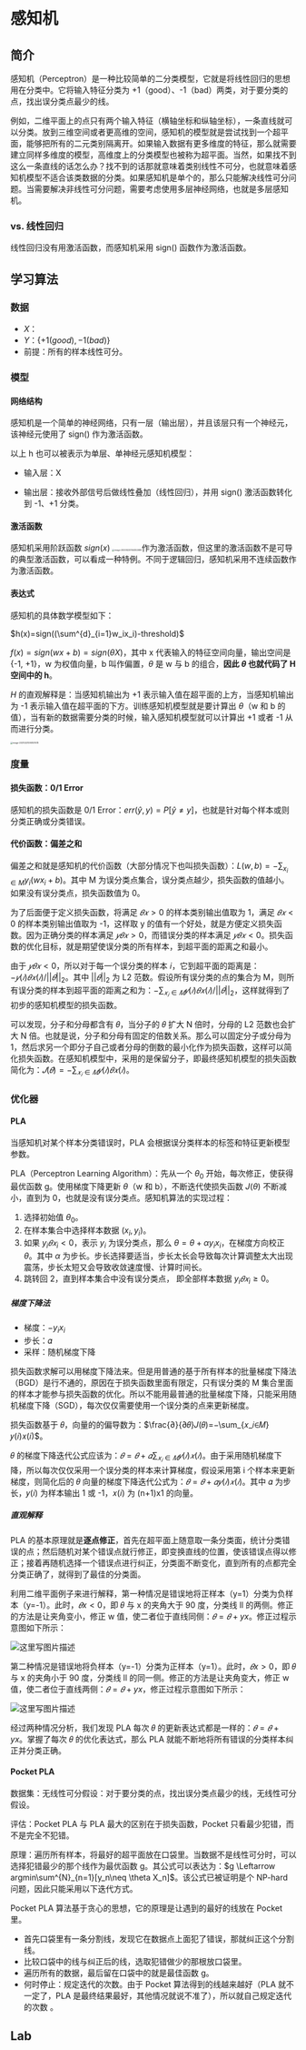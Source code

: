 # 感知机

## 简介

感知机（Perceptron）是一种比较简单的二分类模型，它就是将线性回归的思想用在分类中。它将输入特征分类为 +1（good）、-1（bad）两类，对于要分类的点，找出误分类点最少的线。

例如，二维平面上的点只有两个输入特征（横轴坐标和纵轴坐标），一条直线就可以分类。放到三维空间或者更高维的空间，感知机的模型就是尝试找到一个超平面，能够把所有的二元类别隔离开。如果输入数据有更多维度的特征，那么就需要建立同样多维度的模型，高维度上的分类模型也被称为超平面。当然，如果找不到这么一条直线的话怎么办？找不到的话那就意味着类别线性不可分，也就意味着感知机模型不适合该类数据的分类。如果感知机是单个的，那么只能解决线性可分问题。当需要解决非线性可分问题，需要考虑使用多层神经网络，也就是多层感知机。

### vs. 线性回归

线性回归没有用激活函数，而感知机采用 sign() 函数作为激活函数。

## 学习算法

### 数据

- $X$：
- $Y$：$\{+1(good), -1(bad)\}$
- 前提：所有的样本线性可分。

### 模型

#### 网络结构

感知机是一个简单的神经网络，只有一层（输出层），并且该层只有一个神经元，该神经元使用了 sign() 作为激活函数。

以上 h 也可以被表示为单层、单神经元感知机模型：

- 输入层：X 

- 输出层：接收外部信号后做线性叠加（线性回归），并用 sign() 激活函数转化到 -1、+1 分类。



#### 激活函数

感知机采用阶跃函数 $sign(x)$ <img src="figures/image-20200220134302690.png" alt="image-20200220134302690" style="zoom:25%;" />作为激活函数，但这里的激活函数不是可导的典型激活函数，可以看成一种特例。不同于逻辑回归，感知机采用不连续函数作为激活函数。 

#### 表达式

感知机的具体数学模型如下：

$h(x)=sign((\sum^{d}_{i=1}w_ix_i)-threshold)$

$f(x)=sign(wx+b)=sign(\theta X)$，其中 x 代表输入的特征空间向量，输出空间是{-1, +1}，w 为权值向量，b 叫作偏置，$\theta$ 是 w 与 b 的组合，**因此 $\theta$ 也就代码了 H 空间中的 h**。

$H$ 的直观解释是：当感知机输出为 +1 表示输入值在超平面的上方，当感知机输出为 -1 表示输入值在超平面的下方。训练感知机模型就是要计算出 $\theta$（w 和 b 的值），当有新的数据需要分类的时候，输入感知机模型就可以计算出 +1 或者 -1 从而进行分类。

<img src="figures/image-20210221095157678.png" alt="image-20210221095157678" style="zoom: 25%;" />

### 度量

#### 损失函数：0/1 Error

感知机的损失函数是 0/1 Error：$err(\hat y,y)=P[\hat y \neq y]$，也就是针对每个样本或则分类正确或分类错误。

#### 代价函数：偏差之和

偏差之和就是感知机的代价函数（大部分情况下也叫损失函数）：$L(w,b)=-\sum_{{x_i}\in M}y_i(wx_i+b)$。其中 M 为误分类点集合，误分类点越少，损失函数的值越小。如果没有误分类点，损失函数值为 0。

为了后面便于定义损失函数，将满足 $𝜃𝑥>0$ 的样本类别输出值取为 1，满足 $𝜃𝑥<0$ 的样本类别输出值取为 -1，这样取 y 的值有一个好处，就是方便定义损失函数。因为正确分类的样本满足 $𝑦𝜃𝑥>0$，而错误分类的样本满足 $𝑦𝜃𝑥<0$。损失函数的优化目标，就是期望使误分类的所有样本，到超平面的距离之和最小。

由于 $𝑦𝜃𝑥<0$，所以对于每一个误分类的样本 𝑖，它到超平面的距离是：$−𝑦(𝑖)𝜃𝑥(𝑖)/||𝜃||_2$。其中 $||𝜃||_2$ 为 L2 范数。假设所有误分类的点的集合为 M，则所有误分类的样本到超平面的距离之和为：$-\sum_{𝑥_𝑖∈𝑀}𝑦(𝑖)𝜃𝑥(𝑖)/||𝜃||_2$，这样就得到了初步的感知机模型的损失函数。

可以发现，分子和分母都含有 𝜃，当分子的 𝜃 扩大 N 倍时，分母的 L2 范数也会扩大 N 倍。也就是说，分子和分母有固定的倍数关系。那么可以固定分子或分母为 1，然后求另一个即分子自己或者分母的倒数的最小化作为损失函数，这样可以简化损失函数。在感知机模型中，采用的是保留分子，即最终感知机模型的损失函数简化为：$𝐽(𝜃)=−\sum_{𝑥_𝑖∈𝑀}𝑦(𝑖)𝜃𝑥(𝑖)$。

### 优化器

#### PLA

当感知机对某个样本分类错误时，PLA 会根据误分类样本的标签和特征更新模型参数。

PLA（Perceptron Learning Algorithm）：先从一个 $\theta_0$ 开始，每次修正，使获得最优函数 g。使用梯度下降更新 $\theta$（w 和 b），不断迭代使损失函数 $J(\theta)$ 不断减小，直到为 0，也就是没有误分类点。感知机算法的实现过程：

1. 选择初始值 $\theta_0$。
2. 在样本集合中选择样本数据 $(x_i,y_i)$。
3. 如果 $y_i𝜃𝑥_i<0$，表示 $y_i$ 为误分类点，那么 $\theta=\theta+\alpha y_ix_i$，在梯度方向校正 $\theta$。其中 $\alpha$ 为步长。步长选择要适当，步长太长会导致每次计算调整太大出现震荡，步长太短又会导致收敛速度慢、计算时间长。
4. 跳转回 2，直到样本集合中没有误分类点， 即全部样本数据 $y_i𝜃𝑥_i≥0$。

##### 梯度下降法

- 梯度：$-y_ix_i$
- 步长：𝛼
- 采样：随机梯度下降

损失函数求解可以用梯度下降法来。但是用普通的基于所有样本的批量梯度下降法（BGD）是行不通的，原因在于损失函数里面有限定，只有误分类的 M 集合里面的样本才能参与损失函数的优化。所以不能用最普通的批量梯度下降，只能采用随机梯度下降（SGD），每次仅仅需要使用一个误分类的点来更新梯度。

损失函数基于 𝜃，向量的的偏导数为：$\frac{∂}{∂𝜃}𝐽(𝜃)=−\sum_{𝑥_𝑖∈𝑀}𝑦(𝑖)𝑥(𝑖)$。

𝜃 的梯度下降迭代公式应该为：$𝜃=𝜃+𝛼\sum_{𝑥_𝑖∈𝑀}𝑦(𝑖)𝑥(𝑖)$。由于采用随机梯度下降，所以每次仅仅采用一个误分类的样本来计算梯度，假设采用第 i 个样本来更新梯度，则简化后的 𝜃 向量的梯度下降迭代公式为：$𝜃=𝜃+𝛼𝑦(𝑖)𝑥(𝑖)$。其中 𝛼 为步长，𝑦(𝑖) 为样本输出 1 或 -1，𝑥(𝑖) 为 (n+1)x1 的向量。 

##### 直观解释

PLA 的基本原理就是**逐点修正**，首先在超平面上随意取一条分类面，统计分类错误的点；然后随机对某个错误点就行修正，即变换直线的位置，使该错误点得以修正；接着再随机选择一个错误点进行纠正，分类面不断变化，直到所有的点都完全分类正确了，就得到了最佳的分类面。

利用二维平面例子来进行解释，第一种情况是错误地将正样本（y=1）分类为负样本（y=-1）。此时，$𝜃x<0$，即 𝜃 与 x 的夹角大于 90 度，分类线 ll 的两侧。修正的方法是让夹角变小，修正 w 值，使二者位于直线同侧：$𝜃=𝜃+yx$。修正过程示意图如下所示：

![这里写图片描述](figures/20180529091355719.jpeg)

第二种情况是错误地将负样本（y=-1）分类为正样本（y=1）。此时，$𝜃x>0$，即 𝜃 与 x 的夹角小于 90 度，分类线 ll 的同一侧。修正的方法是让夹角变大，修正 w 值，使二者位于直线两侧：$𝜃=𝜃+yx$，修正过程示意图如下所示：

![这里写图片描述](figures/20180529091445736.jpeg)

经过两种情况分析，我们发现 PLA 每次 𝜃 的更新表达式都是一样的：$𝜃=𝜃+yx$。掌握了每次 𝜃 的优化表达式，那么 PLA 就能不断地将所有错误的分类样本纠正并分类正确。

#### Pocket PLA

数据集：无线性可分假设：对于要分类的点，找出误分类点最少的线，无线性可分假设。

评估：Pocket PLA 与 PLA 最大的区别在于损失函数，Pocket 只看最少犯错，而不是完全不犯错。

原理：遍历所有样本，将最好的超平面放在口袋里。当数据不是线性可分时，可以选择犯错最少的那个线作为最优函数 g。其公式可以表达为：$g \Leftarrow argmin\sum^{N}_{n=1}[y_n\neq \theta X_n]$。该公式已被证明是个 NP-hard 问题，因此只能采用以下迭代方式。

Pocket PLA 算法基于贪心的思想，它的原理是让遇到的最好的线放在 Pocket 里。 

- 首先口袋里有一条分割线，发现它在数据点上面犯了错误，那就纠正这个分割线。
- 比较口袋中的线与纠正后的线，选取犯错做少的那根放口袋里。
- 遍历所有的数据，最后留在口袋中的就是最佳函数 g。
- 何时停止：规定迭代的次数。由于 Pocket 算法得到的线越来越好（PLA 就不一定了，PLA 是最终结果最好，其他情况就说不准了），所以就自己规定迭代的次数 。 

## Lab

